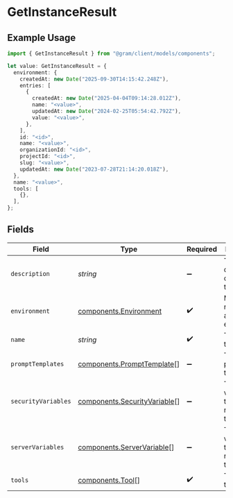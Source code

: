 # GetInstanceResult

## Example Usage

```typescript
import { GetInstanceResult } from "@gram/client/models/components";

let value: GetInstanceResult = {
  environment: {
    createdAt: new Date("2025-09-30T14:15:42.248Z"),
    entries: [
      {
        createdAt: new Date("2025-04-04T09:14:28.012Z"),
        name: "<value>",
        updatedAt: new Date("2024-02-25T05:54:42.792Z"),
        value: "<value>",
      },
    ],
    id: "<id>",
    name: "<value>",
    organizationId: "<id>",
    projectId: "<id>",
    slug: "<value>",
    updatedAt: new Date("2023-07-28T21:14:20.018Z"),
  },
  name: "<value>",
  tools: [
    {},
  ],
};
```

## Fields

| Field                                                                        | Type                                                                         | Required                                                                     | Description                                                                  |
| ---------------------------------------------------------------------------- | ---------------------------------------------------------------------------- | ---------------------------------------------------------------------------- | ---------------------------------------------------------------------------- |
| `description`                                                                | *string*                                                                     | :heavy_minus_sign:                                                           | The description of the toolset                                               |
| `environment`                                                                | [components.Environment](../../models/components/environment.md)             | :heavy_check_mark:                                                           | Model representing an environment                                            |
| `name`                                                                       | *string*                                                                     | :heavy_check_mark:                                                           | The name of the toolset                                                      |
| `promptTemplates`                                                            | [components.PromptTemplate](../../models/components/prompttemplate.md)[]     | :heavy_minus_sign:                                                           | The list of prompt templates                                                 |
| `securityVariables`                                                          | [components.SecurityVariable](../../models/components/securityvariable.md)[] | :heavy_minus_sign:                                                           | The security variables that are relevant to the toolset                      |
| `serverVariables`                                                            | [components.ServerVariable](../../models/components/servervariable.md)[]     | :heavy_minus_sign:                                                           | The server variables that are relevant to the toolset                        |
| `tools`                                                                      | [components.Tool](../../models/components/tool.md)[]                         | :heavy_check_mark:                                                           | The list of tools                                                            |